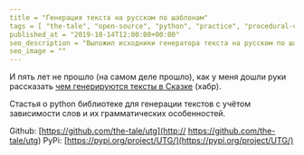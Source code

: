```yaml
---
title = "Генерация текста на русском по шаблонам"
tags = [ "the-tale", "open-source", "python", "practice", "procedural-content-generation", "development", "habrahabr", "interesting"]
published_at = "2019-10-14T12:00:00+00:00"
seo_description = "Выложил исходники генератора текста на русском по шаблонам. С учётом форм слова и падежей."
seo_image = ""
---
```


И пять лет не прошло (на самом деле прошло), как у меня дошли руки рассказать [чем генерируются тексты в Сказке](https://habr.com/ru/post/471278/) (хабр).

Стастья о python библиотеке для генерации текстов с учётом зависимости слов и их грамматических особенностей.

Github: [https://github.com/the-tale/utg](http:// https://github.com/the-tale/utg)
PyPi: [](https://pypi.org/project/UTG/)[https://pypi.org/project/UTG/](https://pypi.org/project/UTG/)
